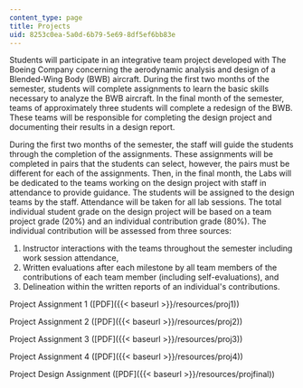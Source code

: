 ```yaml
---
content_type: page
title: Projects
uid: 8253c0ea-5a0d-6b79-5e69-8df5ef6bb83e
---
```


Students will participate in an integrative team project developed with The Boeing Company concerning the aerodynamic analysis and design of a Blended-Wing Body (BWB) aircraft. During the first two months of the semester, students will complete assignments to learn the basic skills necessary to analyze the BWB aircraft. In the final month of the semester, teams of approximately three students will complete a redesign of the BWB. These teams will be responsible for completing the design project and documenting their results in a design report.

During the first two months of the semester, the staff will guide the students through the completion of the assignments. These assignments will be completed in pairs that the students can select, however, the pairs must be different for each of the assignments. Then, in the final month, the Labs will be dedicated to the teams working on the design project with staff in attendance to provide guidance. The students will be assigned to the design teams by the staff. Attendance will be taken for all lab sessions. The total individual student grade on the design project will be based on a team project grade (20%) and an individual contribution grade (80%). The individual contribution will be assessed from three sources:

1.  Instructor interactions with the teams throughout the semester including work session attendance,
2.  Written evaluations after each milestone by all team members of the contributions of each team member (including self-evaluations), and
3.  Delineation within the written reports of an individual's contributions.

Project Assignment 1 ([PDF]({{< baseurl >}}/resources/proj1))

Project Assignment 2 ([PDF]({{< baseurl >}}/resources/proj2))

Project Assignment 3 ([PDF]({{< baseurl >}}/resources/proj3))

Project Assignment 4 ([PDF]({{< baseurl >}}/resources/proj4))

Project Design Assignment ([PDF]({{< baseurl >}}/resources/projfinal))
